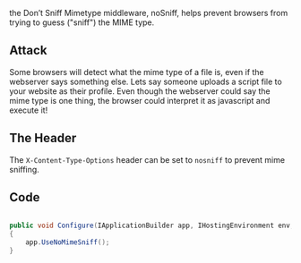 the Don’t Sniff Mimetype middleware, noSniff, helps prevent browsers from trying to guess ("sniff") the MIME type.

## Attack

Some browsers will detect what the mime type of a file is, even if the webserver says something else. Lets say someone uploads a script file to your website as their profile. Even though the webserver could say the mime type is one thing, the browser could interpret it as javascript and execute it!


## The Header

The `X-Content-Type-Options` header can be set to `nosniff` to prevent mime sniffing.

## Code 

```csharp

public void Configure(IApplicationBuilder app, IHostingEnvironment env, ILoggerFactory loggerFactory)
{
    app.UseNoMimeSniff();
}

```